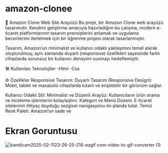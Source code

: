 # amazon-clonee

🚀 Amazon Clone Web Site Arayüzü
Bu proje, bir Amazon Clone web arayüzü tasarımıdır. Kendimi geliştirme amacıyla hazırladığım bu çalışma, modern e-ticaret platformlarının tasarım prensiplerini anlamak ve uygulama becerilerimi ilerletmek için bir öğrenme projesi olarak tasarlanmıştır.

Tasarım, Amazon’un minimalist ve kullanıcı odaklı yaklaşımını temel alarak oluşturulmuş; aynı zamanda duyarlı (responsive) özellikleri sayesinde farklı cihazlarda sorunsuz bir kullanıcı deneyimi sunmayı hedeflemiştir.

🛠️ Kullanılan Teknolojiler
-Html -Css

⚙️ Özellikler
Responsive Tasarım:
Duyarlı Tasarım (Responsive Design): Mobil, tablet ve masaüstü cihazlarda tutarlı ve erişilebilir bir görünüm sağlar.

Kullanıcı Odaklı Stil:
Minimalist ve Düzenli Arayüz: Kullanıcıların ürün arama ve inceleme işlemlerini kolaylaştırır. Kategori ve Menü Düzeni: E-ticaret sitelerinin ihtiyaç duyduğu sezgisel navigasyonu ön planda tutar. Temiz Renk Paleti: Amazon’un sade ve 

# Ekran Goruntusu
![bandicam2025-02-1123-26-25-216-ezgif com-video-to-gif-converter (1)](https://github.com/user-attachments/assets/4f66244d-0a2f-4a06-8f70-4047d07aed48)
